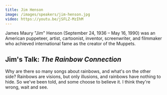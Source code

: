```yaml
---
title: Jim Henson
image: /images/speakers/jim-henson.jpg
video: https://youtu.be/jSFLZ-MzIhM
---
```

James Maury "Jim" Henson (September 24, 1936 – May 16, 1990) was an American puppeteer, artist, cartoonist, inventor, screenwriter, and filmmaker who achieved international fame as the creator of the Muppets.

<!--more-->

## Jim's Talk: *The Rainbow Connection*

Why are there so many songs about rainbows, and what's on the other side? Rainbows are visions, but only illusions, and rainbows have nothing to hide. So we've been told, and some choose to believe it. I think they're wrong, wait and see.

<!--TODO: the Elm side should generate <iframe width="560" height="315" src="https://www.youtube-nocookie.com/embed/jSFLZ-MzIhM" frameborder="0" allow="autoplay; encrypted-media" allowfullscreen></iframe>-->
